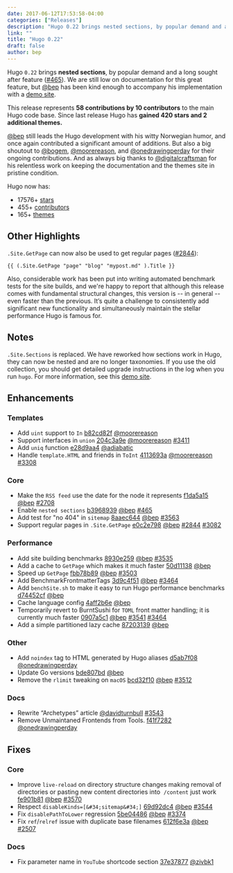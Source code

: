 ```yaml
---
date: 2017-06-12T17:53:58-04:00
categories: ["Releases"]
description: "Hugo 0.22 brings nested sections, by popular demand and a long sought after feature"
link: ""
title: "Hugo 0.22"
draft: false
author: bep
---
```



Hugo `0.22` brings **nested sections**, by popular demand and a long sought after feature ([#465](https://github.com/gohugoio/hugo/issues/465)).  We are still low on documentation for this great feature, but [@bep](https://github.com/bep)  has been kind enough to accompany his implementation with a [demo site](http://hugotest.bep.is/).

This release represents **58 contributions by 10 contributors** to the main Hugo code base. Since last release Hugo has **gained 420 stars and 2 additional themes.**

[@bep](https://github.com/bep) still leads the Hugo development with his witty Norwegian humor, and once again contributed a significant amount of additions. But also a big shoutout to [@bogem](https://github.com/bogem), [@moorereason](https://github.com/moorereason), and [@onedrawingperday](https://github.com/onedrawingperday) for their ongoing contributions. And as always big thanks to [@digitalcraftsman](https://github.com/digitalcraftsman) for his relentless work on keeping the documentation and the themes site in pristine condition.

Hugo now has:

* 17576&#43; [stars](https://github.com/gohugoio/hugo/stargazers)
* 455&#43; [contributors](https://github.com/gohugoio/hugo/graphs/contributors)
* 165&#43; [themes](http://themes.gohugo.io/)

## Other Highlights

`.Site.GetPage` can now also be used to get regular pages ([#2844](https://github.com/gohugoio/hugo/issues/2844)):

```
{{ (.Site.GetPage "page" "blog" "mypost.md" ).Title }}
```

Also, considerable work has been put into writing automated benchmark tests for the site builds, and we&#39;re happy to report that although this release comes with fundamental structural changes, this version is -- in general -- even faster than the previous. It’s quite a challenge to consistently add significant new functionality and simultaneously maintain the stellar performance Hugo is famous for. 


 
## Notes

`.Site.Sections` is replaced. We have reworked how sections work in Hugo, they can now be nested and are no longer taxonomies. If you use the old collection, you should get detailed upgrade instructions in the log when you run `hugo`. For more information, see this [demo site](http://hugotest.bep.is/). 

## Enhancements

### Templates

* Add `uint` support to `In` [b82cd82f](https://github.com/gohugoio/hugo/commit/b82cd82f1198a371ed94bda7faafe22813f4cb29) [@moorereason](https://github.com/moorereason) 
* Support interfaces in `union` [204c3a9e](https://github.com/gohugoio/hugo/commit/204c3a9e32fcf6617ede978e35d3e2e89a5b491c) [@moorereason](https://github.com/moorereason) [#3411](https://github.com/gohugoio/hugo/issues/3411) 
* Add `uniq` function [e28d9aa4](https://github.com/gohugoio/hugo/commit/e28d9aa42c3429d22fe254e69e4605aaf1e684f3) [@adiabatic](https://github.com/adiabatic) 
* Handle `template.HTML` and friends in `ToInt` [4113693a](https://github.com/gohugoio/hugo/commit/4113693ac1b275f3a40aa5c248269340ef9b57f6) [@moorereason](https://github.com/moorereason) [#3308](https://github.com/gohugoio/hugo/issues/3308) 


### Core

* Make the `RSS feed` use the date for the node it represents [f1da5a15](https://github.com/gohugoio/hugo/commit/f1da5a15a37666ee59350d6600a8c14c1383f5bc) [@bep](https://github.com/bep) [#2708](https://github.com/gohugoio/hugo/issues/2708) 
* Enable `nested sections` [b3968939](https://github.com/gohugoio/hugo/commit/b39689393ccb8434d9a57658a64b77568c718e99) [@bep](https://github.com/bep) [#465](https://github.com/gohugoio/hugo/issues/465) 
* Add test for &#34;no 404&#34; in `sitemap` [8aaec644](https://github.com/gohugoio/hugo/commit/8aaec644a90d09bd7f079d35d382f76bb4ed35db) [@bep](https://github.com/bep) [#3563](https://github.com/gohugoio/hugo/issues/3563) 
* Support regular pages in `.Site.GetPage` [e0c2e798](https://github.com/gohugoio/hugo/commit/e0c2e798201f75ae6e9a81a7442355288c2d141b) [@bep](https://github.com/bep) [#2844](https://github.com/gohugoio/hugo/issues/2844) 
[#3082](https://github.com/gohugoio/hugo/issues/3082) 

### Performance
* Add site building benchmarks [8930e259](https://github.com/gohugoio/hugo/commit/8930e259d78cba4041b550cc51a7f40bc91d7c20) [@bep](https://github.com/bep) [#3535](https://github.com/gohugoio/hugo/issues/3535) 
* Add a cache to `GetPage` which makes it much faster [50d11138](https://github.com/gohugoio/hugo/commit/50d11138f3e18b545c15fadf52f7b0b744bf3e7c) [@bep](https://github.com/bep) 
* Speed up `GetPage` [fbb78b89](https://github.com/gohugoio/hugo/commit/fbb78b89df8ccef8f0ab26af00aa45d35c1ee2cf) [@bep](https://github.com/bep) [#3503](https://github.com/gohugoio/hugo/issues/3503) 
* Add BenchmarkFrontmatterTags [3d9c4f51](https://github.com/gohugoio/hugo/commit/3d9c4f513b0443648d7e88995e351df1739646d2) [@bep](https://github.com/bep) [#3464](https://github.com/gohugoio/hugo/issues/3464) 
* Add `benchSite.sh` to make it easy to run Hugo performance benchmarks [d74452cf](https://github.com/gohugoio/hugo/commit/d74452cfe8f69a85ec83e05481e16bebf199a5cb) [@bep](https://github.com/bep) 
* Cache language config [4aff2b6e](https://github.com/gohugoio/hugo/commit/4aff2b6e7409a308f30cff1825fec02991e0d56a) [@bep](https://github.com/bep) 
* Temporarily revert to BurntSushi for `TOML` front matter handling; it is currently much faster [0907a5c1](https://github.com/gohugoio/hugo/commit/0907a5c1c293755e6bf297246f07888448d81f8b) [@bep](https://github.com/bep) [#3541](https://github.com/gohugoio/hugo/issues/3541) [#3464](https://github.com/gohugoio/hugo/issues/3464) 
* Add a simple partitioned lazy cache [87203139](https://github.com/gohugoio/hugo/commit/87203139c38e0b992c96d7b8a23c7730649c68e5) [@bep](https://github.com/bep) 

### Other

* Add `noindex` tag to HTML generated by Hugo aliases [d5ab7f08](https://github.com/gohugoio/hugo/commit/d5ab7f087d967b30e7de7d789e6ad3091b42f1f7) [@onedrawingperday](https://github.com/onedrawingperday) 
* Update Go versions [bde807bd](https://github.com/gohugoio/hugo/commit/bde807bd1e560fb4cc765c0fc22132db7f8a0801) [@bep](https://github.com/bep) 
* Remove the `rlimit` tweaking on `macOS` [bcd32f10](https://github.com/gohugoio/hugo/commit/bcd32f1086c8c604fb22a7496924e41cc46b1605) [@bep](https://github.com/bep) [#3512](https://github.com/gohugoio/hugo/issues/3512) 

### Docs
* Rewrite “Archetypes” article [@davidturnbull](https://github.com/davidturnbull) [#3543](https://github.com/gohugoio/hugo/pull/3543/) 
* Remove Unmaintaned Frontends from Tools. [f41f7282](https://github.com/gohugoio/hugo/commit/f41f72822251c9a31031fd5b3dda585c57c8b028) [@onedrawingperday](https://github.com/onedrawingperday) 

## Fixes

### Core
* Improve `live-reload` on directory structure changes making removal of directories or pasting new content directories into  `/content` just work [fe901b81](https://github.com/gohugoio/hugo/commit/fe901b81191860b60e6fcb29f8ebf87baef2ee79) [@bep](https://github.com/bep) [#3570](https://github.com/gohugoio/hugo/issues/3570) 
* Respect `disableKinds=[&#34;sitemap&#34;]` [69d92dc4](https://github.com/gohugoio/hugo/commit/69d92dc49cb8ab9276ab013d427ba2d9aaf9135d) [@bep](https://github.com/bep) [#3544](https://github.com/gohugoio/hugo/issues/3544) 
* Fix `disablePathToLower` regression [5be04486](https://github.com/gohugoio/hugo/commit/5be0448635fdf5fe6b1ee673e869f2b9baf1a5c6) [@bep](https://github.com/bep) [#3374](https://github.com/gohugoio/hugo/issues/3374) 
* Fix `ref`/`relref` issue with duplicate base filenames [612f6e3a](https://github.com/gohugoio/hugo/commit/612f6e3afe0510c31f70f3621f3dc8ba609dade4) [@bep](https://github.com/bep) [#2507](https://github.com/gohugoio/hugo/issues/2507) 

### Docs

* Fix parameter name in `YouTube` shortcode section [37e37877](https://github.com/gohugoio/hugo/commit/37e378773fbc127863f2b7a389d5ce3a14674c73) [@zivbk1](https://github.com/zivbk1) 